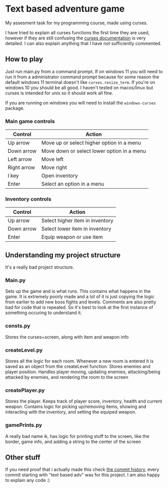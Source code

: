 # Text based adventure game
My assesment task for my programming course, made using curses.

I have tried to explain all curses functions the first time they are used, however if they are still confusing the [curses documentation](https://docs.python.org/3/howto/curses.html) is very detailed. I can also explain anything that I have not sufficiently commented.

## How to play
Just run main.py from a command prompt. If on windows 11 you will need to run it from a administrator command prompt because for some reason the default windows 11 terminal doesn't like `curses.resize_term`. If you're on windows 10 you should be all good. I haven't tested on macos/linux but curses is intended for unix so it should work all fine.

If you are running on windows you will need to install the `windows-curses` package.
### Main game controls
| Control | Action |
| ------ | ------ |
| Up arrow | Move up or select higher option in a menu |
| Down arrow | Move down or select lower option in a menu |
| Left arrow | Move left |
| Right arrow | Move right |
| I key | Open inventory |
| Enter | Select an option in a menu |

### Inventory controls
| Control | Action |
| ------ | ------ |
| Up arrow | Select higher item in inventory |
| Down arrow | Select lower item in inventory |
| Enter | Equip weapon or use item |

## Understanding my project structure
It's a really bad project structure.
### Main.py
Sets up the game and is what runs. This contains what happens in the game. It is extremely poorly made and a lot of it is just copying the logic from earlier to add new boss fights and levels. Comments are also pretty bad for code that is repeated. So it's best to look at the first instance of something occuring to understand it.

### consts.py
Stores the curses+screen, along with item and weapon info

### createLevel.py
Stores all the logic for each room. Whenever a new room is entered it is saved as an object from the createLevel function. Stores enemies and player position. Handles player moving, updating enemies, attacking/being attacked by enemies, and rendering the room to the screen

### createPlayer.py
Stores the player. Keeps track of player score, inventory, health and current weapon. Contains logic for picking up/removing items, showing and interacting with the inventory, and setting the equiped weapon.

### gamePrints.py
A really bad name ik, has logic for printing stuff to the screen, like the border, game info, and adding a string to the center of the screen

## Other stuff
If you need proof that i actually made this check [the commit history](https://github.com/mushrrom/school-projects/commits), every commit starting with "text based adv" was for this project. I am also happy to explain any code :)
